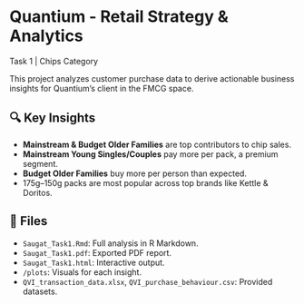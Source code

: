 # Quantium - Retail Strategy & Analytics
Task 1 | Chips Category

This project analyzes customer purchase data to derive actionable business insights for Quantium’s client in the FMCG space.

## 🔍 Key Insights
- **Mainstream & Budget Older Families** are top contributors to chip sales.
- **Mainstream Young Singles/Couples** pay more per pack, a premium segment.
- **Budget Older Families** buy more per person than expected.
- 175g–150g packs are most popular across top brands like Kettle & Doritos.

## 📁 Files
- `Saugat_Task1.Rmd`: Full analysis in R Markdown.
- `Saugat_Task1.pdf`: Exported PDF report.
- `Saugat_Task1.html`: Interactive output.
- `/plots`: Visuals for each insight.
- `QVI_transaction_data.xlsx`, `QVI_purchase_behaviour.csv`: Provided datasets.
